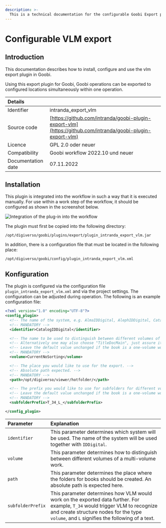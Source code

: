 ```yaml
---
description: >-
  This is a technical documentation for the configurable Goobi Export plugin. It allows you to customise the export using the project configuration. By using export projects, it is also possible to export to different locations in one go.
---
```


# Configurable VLM export

## Introduction

This documentation describes how to install, configure and use the vlm export plugin in Goobi.

Using this export plugin for Goobi, Goobi operations can be exported to configured locations simultaneously within one operation.

| Details |  |
| :--- | :--- |
| Identifier | intranda_export_vlm |
| Source code | [https://github.com/intranda/goobi-plugin-export-vlm](https://github.com/intranda/goobi-plugin-export-vlm) |
| Licence | GPL 2.0 oder neuer |
| Compatibility | Goobi workflow 2022.10 und neuer |
| Documentation date | 07.11.2022 |

## Installation

This plugin is integrated into the workflow in such a way that it is executed manually. For use within a work step of the workflow, it should be configured as shown in the screenshot below.

![Integration of the plug-in into the workflow](../.gitbook/assets/intranda_plugin_export_vlm_en.png)

The plugin must first be copied into the following directory:

```text
/opt/digiverso/goobi/plugins/export/plugin_intranda_export_vlm.jar
```

In addition, there is a configuration file that must be located in the following place:

```text
/opt/digiverso/goobi/config/plugin_intranda_export_vlm.xml
```
## Konfiguration

The plugin is configured via the configuration file `plugin_intranda_export_vlm.xml` and via the project settings. The configuration can be adjusted during operation. The following is an example configuration file:

```xml
<?xml version="1.0" encoding="UTF-8"?>
<config_plugin>
  <!-- The name of the system, e.g. AlmaIDDigital, AlephIDDigital, CatalogIDDigital.  -->
  <!-- MANDATORY -->
  <identifier>CatalogIDDigital</identifier>

  <!-- The name to be used to distinguish between different volumes of one book series. -->
  <!-- Alternatively one may also choose "TitleDocMain", just assure its difference between volumes. -->
  <!-- Leave the default value unchanged if the book is a one-volume work. -->
  <!-- MANDATORY -->
  <volume>CurrentNoSorting</volume>

  <!-- The place you would like to use for the export. -->
  <!-- Absolute path expected. -->
  <!-- MANDATORY -->
  <path>/opt/digiverso/viewer/hotfolder/</path>

  <!-- The prefix you would like to use for subfolders for different volumes. -->
  <!-- Leave the default value unchanged if the book is a one-volume work. -->
  <!-- MANDATORY -->
  <subfolderPrefix>T_34_L_</subfolderPrefix>

</config_plugin>

```

| Parameter         | Explanation                                                                                                           |
|:----------------- |:--------------------------------------------------------------------------------------------------------------------- |
| `identifier`      | This parameter determines which system will be used. The name of the system will be used together with `IDDigital`.   |
| `volume`          | This parameter determines how to distinguish between different volumes of a multi-volume work.                        |
| `path`            | This parameter determines the place where the folders for books should be created. An absolute path is expected here. |
| `subfolderPrefix` | This parameter determines how VLM would work on the exported data further. For example, `T_34` would trigger VLM to recognize and create structure nodes for the type `volume`, and `L` signifies the following of a text. |

